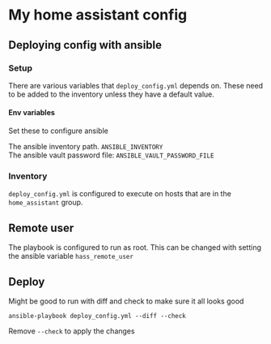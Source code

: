 # My home assistant config

## Deploying config with ansible
### Setup
There are various variables that `deploy_config.yml` depends on. These need to be added to the inventory unless they have a default value.

#### Env variables
Set these to configure ansible

The ansible inventory path. `ANSIBLE_INVENTORY`  
The ansible vault password file: `ANSIBLE_VAULT_PASSWORD_FILE`

### Inventory
`deploy_config.yml` is configured to execute on hosts that are in the `home_assistant` group.

## Remote user
The playbook is configured to run as root. This can be changed with setting the ansible variable `hass_remote_user`


## Deploy
Might be good to run with diff and check to make sure it all looks good
```
ansible-playbook deploy_config.yml --diff --check
```
Remove `--check` to apply the changes